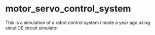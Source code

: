 # motor_servo_control_system
This is a simulation of a robot control system i made a year ago using simulIDE circuit simulator
